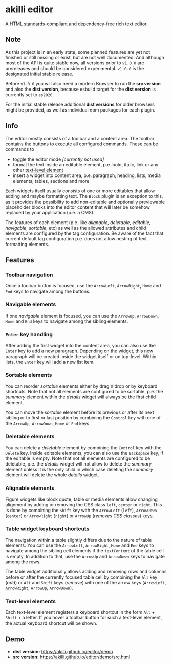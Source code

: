 # akilli editor

A HTML standards-compliant and dependency-free rich text editor.

## Note

As this project is in an early state, some planned features are yet not finished or still missing or exist, but are not well documented. And although most of the API is quite stable now, all versions prior to `v1.0.0` are prereleases and should be considered experimental. `v1.0.0` is the designated initial stable release.

Before `v1.0.0` you will also need a modern Browser to run the **src version** and also the **dist version**, because esbuild target for the **dist version** is currently set to `es2020`. 

For the initial stable release additional **dist versions** for older browsers might be provided, as well as individual npm packages for each plugin. 

## Info

The editor mostly consists of a toolbar and a content area. The toolbar contains the buttons to execute all configured commands. These can be commands to

- toggle the editor mode *[currently not used]*
- format the text inside an editable element, p.e. bold, italic, link or any other [text-level element](https://html.spec.whatwg.org/multipage/text-level-semantics.html)
- insert a widget into content area, p.e. paragraph, heading, lists, media elements, tables, sections and more

Each widgets itself usually consists of one or more editables that allow adding and maybe formatting text. The `Block` plugin is an exception to this, as it provides the possibility to add non-editable and optionally previewable placeholder blocks into the editor content that will later be somehow replaced by your application (p.e. a CMS).

The features of each element (p.e. like *alignable*, *deletable*, *editable*, *navigable*, *sortable*, etc) as well as the allowed attributes and child elements are configured by the tag configuration. Be aware of the fact that current default tag configuration p.e. does not allow nesting of text formatting elements.

## Features

### Toolbar navigation

Once a toolbar button is focused, use the `ArrowLeft`, `ArrowRight`, `Home` and `End` keys to navigate among the buttons.

### Navigable elements

If one *navigable* element is focused, you can use the `ArrowUp`, `ArrowDown`, `Home` and `End` keys to navigate among the sibling elements.

### `Enter` key handling

After adding the first widget into the content area, you can also use the `Enter` key to add a new paragraph. Depending on the widget, this new paragraph will be created inside the widget itself or on top-level. Within lists, the `Enter` key will add a new list item.

### Sortable elements

You can reorder *sortable* elements either by drag'n'drop or by keyboard shortcuts. Note that not all elements are configured to be sortable, p.e. the *summary* element within the *details* widget will always be the first child element.

You can move the *sortable* element before its previous or after its next sibling or to first or last position by combining the `Control` key with one of the `ArrowUp`, `ArrowDown`, `Home` or `End` keys.

### Deletable elements

You can delete a *deletable* element by combining the `Control` key with the `Delete` key. Inside editable elements, you can also use the `Backspace` key, if the editable is empty. Note that not all elements are configured to be deletable, p.e. the *details* widget will not allow to delete the *summary* element unless it is the only child in which case deleting the *summary* element will delete the whole *details* widget.

### Alignable elements

Figure widgets like block quote, table or media elements allow changing alignment by adding or removing the CSS class `left`, `center` or `right`. This is done by combining the `Shift` key with the `ArrowLeft` (`left`), `ArrowDown` (`center`) or `ArrowRight` (`right`) or `ArrowUp` (*removes CSS classes*) keys.

### Table widget keyboard shortcuts

The navigation within a table slightly differs due to the nature of table elements. You can use the `ArrowLeft`, `ArrowRight`, `Home` and `End` keys to navigate among the sibling cell elements if the `textContent` of the table cell is empty. In addition to that, use the `ArrowUp` and `ArrowDown` keys to navigate among the rows.

The table widget additionally allows adding and removing rows and columns before or after the currently focused table cell by combining the `Alt` key (*add*) or `Alt` and `Shift` keys (*remove*) with one of the arrow keys (`ArrowLeft`, `ArrowRight`, `ArrowUp`, `ArrowDown`).

### Text-level elements

Each text-level element registers a keyboard shortcut in the form `Alt` + `Shift` + a letter. If you hover a toolbar button for such a text-level element, the actual keyboard shortcut will be shown. 

## Demo

- **dist version:** https://akilli.github.io/editor/demo
- **src version:** https://akilli.github.io/editor/demo/src.html
